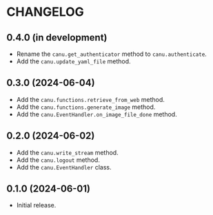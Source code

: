 # CHANGELOG

## 0.4.0 (in development)
* Rename the `canu.get_authenticator` method to `canu.authenticate`.
* Add the `canu.update_yaml_file` method.

## 0.3.0 (2024-06-04)
* Add the `canu.functions.retrieve_from_web` method.
* Add the `canu.functions.generate_image` method.
* Add the `canu.EventHandler.on_image_file_done` method.

## 0.2.0 (2024-06-02)
* Add the `canu.write_stream` method.
* Add the `canu.logout` method.
* Add the `canu.EventHandler` class.

## 0.1.0 (2024-06-01)
* Initial release.